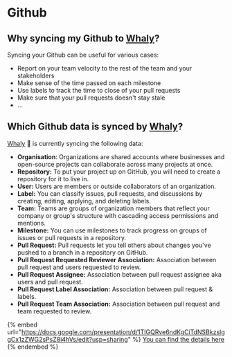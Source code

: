 # Github

## **Why syncing my Github to** [**Whaly**](https://whaly.io)**?**

Syncing your Github can be useful for various cases:

* Report on your team velocity to the rest of the team and your stakeholders
* Make sense of the time passed on each milestone
* Use labels to track the time to close of your pull requests
* Make sure that your pull requests doesn't stay stale
* ...

## Which Github data is synced by [Whaly](https://whaly.io)?

[Whaly](https://whaly.io) 🐳 is currently syncing the following data:

* **Organisation**: Organizations are shared accounts where businesses and open-source projects can collaborate across many projects at once.
* **Repository:** To put your project up on GitHub, you will need to create a repository for it to live in.
* **User:** Users are members or outside collaborators of an organization.
* **Label:** You can classify issues, pull requests, and discussions by creating, editing, applying, and deleting labels.
* **Team:** Teams are groups of organization members that reflect your company or group's structure with cascading access permissions and mentions.
* **Milestone:** You can use milestones to track progress on groups of issues or pull requests in a repository.
* **Pull Request:** Pull requests let you tell others about changes you've pushed to a branch in a repository on GitHub.
* **Pull Request Requested Reviewer Association:** Association between pull request and users requested to review.
* **Pull Request Assignee:** Association between pull request assignee aka users and pull request.
* **Pull Request Label Association:** Association between pull request & labels.
* **Pull Request Team Association:** Association between pull request and team requested to review.

{% embed url="https://docs.google.com/presentation/d/1TIGQRve6ndKgCiTdNSBkzslggCx1zZWG2sPsZ8i4hVs/edit?usp=sharing" %}
[You can find the details here](https://docs.google.com/presentation/d/1TIGQRve6ndKgCiTdNSBkzslggCx1zZWG2sPsZ8i4hVs/edit?usp=sharing)
{% endembed %}

